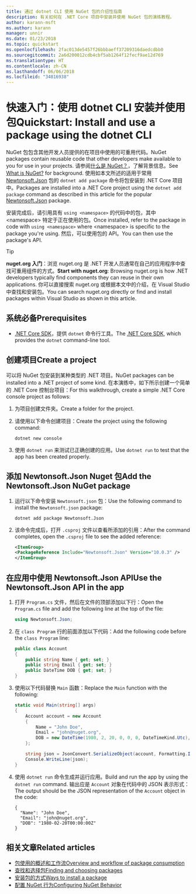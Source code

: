 ```yaml
---
title: 通过 dotnet CLI 使用 NuGet 包的介绍性指南
description: 有关如何在 .NET Core 项目中安装并使用 NuGet 包的演练教程。
author: karann-msft
ms.author: karann
manager: unnir
ms.date: 01/23/2018
ms.topic: quickstart
ms.openlocfilehash: 2fac013de5457f26bbbaeff37209316daedcdbb0
ms.sourcegitcommit: 2a6d200012cdb4cbf5ab1264f12fecf9ae12d769
ms.translationtype: HT
ms.contentlocale: zh-CN
ms.lasthandoff: 06/06/2018
ms.locfileid: "34816938"
---
```

# <a name="quickstart-install-and-use-a-package-using-the-dotnet-cli"></a><span data-ttu-id="ba78a-103">快速入门：使用 dotnet CLI 安装并使用包</span><span class="sxs-lookup"><span data-stu-id="ba78a-103">Quickstart: Install and use a package using the dotnet CLI</span></span>

<span data-ttu-id="ba78a-104">NuGet 包包含其他开发人员提供的在项目中使用的可重用代码。</span><span class="sxs-lookup"><span data-stu-id="ba78a-104">NuGet packages contain reusable code that other developers make available to you for use in your projects.</span></span> <span data-ttu-id="ba78a-105">请参阅[什么是 NuGet？](../What-is-NuGet.md)，了解背景信息。</span><span class="sxs-lookup"><span data-stu-id="ba78a-105">See [What is NuGet?](../What-is-NuGet.md) for background.</span></span> <span data-ttu-id="ba78a-106">使用如本文所述的适用于常用 [Newtonsoft.Json](https://www.nuget.org/packages/Newtonsoft.Json/) 包的 `dotnet add package` 命令将包安装到 .NET Core 项目中。</span><span class="sxs-lookup"><span data-stu-id="ba78a-106">Packages are installed into a .NET Core project using the `dotnet add package` command as described in this article for the popular [Newtonsoft.Json](https://www.nuget.org/packages/Newtonsoft.Json/) package.</span></span>

<span data-ttu-id="ba78a-107">安装完成后，请引用具有 `using <namespace>` 的代码中的包，其中 \<namespace\> 特定于正在使用的包。</span><span class="sxs-lookup"><span data-stu-id="ba78a-107">Once installed, refer to the package in code with `using <namespace>` where \<namespace\> is specific to the package you're using.</span></span> <span data-ttu-id="ba78a-108">然后，可以使用包的 API。</span><span class="sxs-lookup"><span data-stu-id="ba78a-108">You can then use the package's API.</span></span>

> [!Tip]
> <span data-ttu-id="ba78a-109">**nuget.org 入门**：浏览 nuget.org 是 .NET 开发人员通常在自己的应用程序中查找可重用组件的方式。</span><span class="sxs-lookup"><span data-stu-id="ba78a-109">**Start with nuget.org**: Browsing nuget.org is how .NET developers typically find components they can reuse in their own applications.</span></span> <span data-ttu-id="ba78a-110">你可以直接搜索 nuget.org 或根据本文中的介绍，在 Visual Studio 中查找和安装包。</span><span class="sxs-lookup"><span data-stu-id="ba78a-110">You can search nuget.org directly or find and install packages within Visual Studio as shown in this article.</span></span>

## <a name="prerequisites"></a><span data-ttu-id="ba78a-111">系统必备</span><span class="sxs-lookup"><span data-stu-id="ba78a-111">Prerequisites</span></span>

- <span data-ttu-id="ba78a-112">[.NET Core SDK](https://www.microsoft.com/net/download/)，提供 `dotnet` 命令行工具。</span><span class="sxs-lookup"><span data-stu-id="ba78a-112">The [.NET Core SDK](https://www.microsoft.com/net/download/), which provides the `dotnet` command-line tool.</span></span>

## <a name="create-a-project"></a><span data-ttu-id="ba78a-113">创建项目</span><span class="sxs-lookup"><span data-stu-id="ba78a-113">Create a project</span></span>

<span data-ttu-id="ba78a-114">可以将 NuGet 包安装到某种类型的 .NET 项目。</span><span class="sxs-lookup"><span data-stu-id="ba78a-114">NuGet packages can be installed into a .NET project of some kind.</span></span> <span data-ttu-id="ba78a-115">在本演练中，如下所示创建一个简单的 .NET Core 控制台项目：</span><span class="sxs-lookup"><span data-stu-id="ba78a-115">For this walkthrough, create a simple .NET Core console project as follows:</span></span>

1. <span data-ttu-id="ba78a-116">为项目创建文件夹。</span><span class="sxs-lookup"><span data-stu-id="ba78a-116">Create a folder for the project.</span></span>

1. <span data-ttu-id="ba78a-117">请使用以下命令创建项目：</span><span class="sxs-lookup"><span data-stu-id="ba78a-117">Create the project using the following command:</span></span>

    ```cli
    dotnet new console
    ```

1. <span data-ttu-id="ba78a-118">使用 `dotnet run` 来测试已正确创建的应用。</span><span class="sxs-lookup"><span data-stu-id="ba78a-118">Use `dotnet run` to test that the app has been created properly.</span></span>

## <a name="add-the-newtonsoftjson-nuget-package"></a><span data-ttu-id="ba78a-119">添加 Newtonsoft.Json Nuget 包</span><span class="sxs-lookup"><span data-stu-id="ba78a-119">Add the Newtonsoft.Json NuGet package</span></span>

1. <span data-ttu-id="ba78a-120">运行以下命令安装 `Newtonsoft.json` 包：</span><span class="sxs-lookup"><span data-stu-id="ba78a-120">Use the following command to install the `Newtonsoft.json` package:</span></span>

    ```cli
    dotnet add package Newtonsoft.Json
    ```

2. <span data-ttu-id="ba78a-121">该命令完成后，打开 `.csproj` 文件以查看所添加的引用：</span><span class="sxs-lookup"><span data-stu-id="ba78a-121">After the command completes, open the `.csproj` file to see the added reference:</span></span>

    ```xml
   <ItemGroup>
    <PackageReference Include="Newtonsoft.Json" Version="10.0.3" />
   </ItemGroup>
    ```

## <a name="use-the-newtonsoftjson-api-in-the-app"></a><span data-ttu-id="ba78a-122">在应用中使用 Newtonsoft.Json API</span><span class="sxs-lookup"><span data-stu-id="ba78a-122">Use the Newtonsoft.Json API in the app</span></span>

1. <span data-ttu-id="ba78a-123">打开 `Program.cs` 文件，然后在文件的顶部添加以下行：</span><span class="sxs-lookup"><span data-stu-id="ba78a-123">Open the `Program.cs` file and add the following line at the top of the file:</span></span>

    ```cs
    using Newtonsoft.Json;
    ```

1. <span data-ttu-id="ba78a-124">在 `class Program` 行的前面添加以下代码：</span><span class="sxs-lookup"><span data-stu-id="ba78a-124">Add the following code before the `class Program` line:</span></span>

    ```cs
    public class Account
    {
        public string Name { get; set; }
        public string Email { get; set; }
        public DateTime DOB { get; set; }
    }
    ```

1. <span data-ttu-id="ba78a-125">使用以下代码替换 `Main` 函数：</span><span class="sxs-lookup"><span data-stu-id="ba78a-125">Replace the `Main` function with the following:</span></span>

    ```cs
    static void Main(string[] args)
    {
        Account account = new Account
        {
            Name = "John Doe",
            Email = "john@nuget.org",
            DOB = new DateTime(1980, 2, 20, 0, 0, 0, DateTimeKind.Utc),
        };

        string json = JsonConvert.SerializeObject(account, Formatting.Indented);
        Console.WriteLine(json);
    }
    ```

1. <span data-ttu-id="ba78a-126">使用 `dotnet run` 命令生成并运行应用。</span><span class="sxs-lookup"><span data-stu-id="ba78a-126">Build and run the app by using the `dotnet run` command.</span></span> <span data-ttu-id="ba78a-127">输出应是 `Account` 对象在代码中的 JSON 表示形式：</span><span class="sxs-lookup"><span data-stu-id="ba78a-127">The output should be the JSON representation of the `Account` object in the code:</span></span>

    ```output
    {
      "Name": "John Doe",
      "Email": "john@nuget.org",
      "DOB": "1980-02-20T00:00:00Z"
    }
    ```

## <a name="related-articles"></a><span data-ttu-id="ba78a-128">相关文章</span><span class="sxs-lookup"><span data-stu-id="ba78a-128">Related articles</span></span>

- [<span data-ttu-id="ba78a-129">包使用的概述和工作流</span><span class="sxs-lookup"><span data-stu-id="ba78a-129">Overview and workflow of package consumption</span></span>](../consume-packages/overview-and-workflow.md)
- [<span data-ttu-id="ba78a-130">查找和选择包</span><span class="sxs-lookup"><span data-stu-id="ba78a-130">Finding and choosing packages</span></span>](../consume-packages/finding-and-choosing-packages.md)
- [<span data-ttu-id="ba78a-131">安装包的方式</span><span class="sxs-lookup"><span data-stu-id="ba78a-131">Ways to install a package</span></span>](../consume-packages/ways-to-install-a-package.md)
- [<span data-ttu-id="ba78a-132">配置 NuGet 行为</span><span class="sxs-lookup"><span data-stu-id="ba78a-132">Configuring NuGet Behavior</span></span>](../consume-packages/configuring-nuget-behavior.md)
